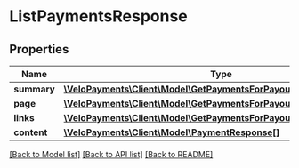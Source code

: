# ListPaymentsResponse

## Properties
Name | Type | Description | Notes
------------ | ------------- | ------------- | -------------
**summary** | [**\VeloPayments\Client\Model\GetPaymentsForPayoutResponseSummary**](GetPaymentsForPayoutResponseSummary.md) |  | [optional] 
**page** | [**\VeloPayments\Client\Model\GetPaymentsForPayoutResponsePage**](GetPaymentsForPayoutResponsePage.md) |  | [optional] 
**links** | [**\VeloPayments\Client\Model\GetPaymentsForPayoutResponseLinks[]**](GetPaymentsForPayoutResponseLinks.md) |  | [optional] 
**content** | [**\VeloPayments\Client\Model\PaymentResponse[]**](PaymentResponse.md) |  | [optional] 

[[Back to Model list]](../README.md#documentation-for-models) [[Back to API list]](../README.md#documentation-for-api-endpoints) [[Back to README]](../README.md)


